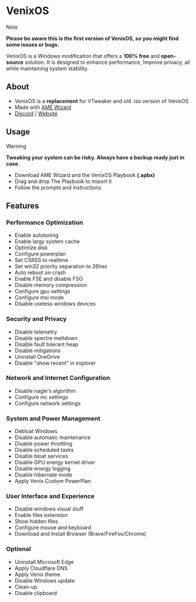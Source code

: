 # VenixOS
> [!NOTE]  
> **Please be aware this is the first version of VenixOS, so you might find some issues or bugs.**

VenixOS is a Windows modification that offers a **100% free** and **open-source** solution. It is designed to enhance performance, Improve privacy, all while maintaining system stability.</p>

## About
- VenixOS is a **replacement** for VTweaker and old .iso version of VenixOS
- Made with [AME Wizard](https://ameliorated.io/)
- [Discord](https://discord.gg/tweaks) | [Website](https://www.venix.pro/)

## Usage
> [!WARNING]  
> **Tweaking your system can be risky. Always have a backup ready just in case.**
- Download AME Wizard and the VenixOS Playbook <b>(.apbx)</b>
- Drag and drop The Playbook to import it
- Follow the prompts and instructions

## Features
### Performance Optimization

  - Enable autotuning
  - Enable largy system cache
  - Optimize disk
  - Configure powerplan
  - Set CSRSS to realtime
  - Set win32 priority separation to 26hex
  - Auto reboot on crash
  - Enable FSE and disable FSO
  - Disable memory compression
  - Configure gpu settings
  - Configure msi mode
  - Disable useless windows devices
  
### Security and Privacy

  - Disable telemetry
  - Disable spectre meltdown
  - Disable fault tolerant heap
  - Disable mitigations
  - Uninstall OneDrive
  - Disable "show recent" in explorer

### Network and Internet Configuration

  - Disable nagle's algorithm
  - Configure nic settings
  - Configure network settings

### System and Power Management

  - Debloat Windows
  - Disable automatic maintenance
  - Disable power throttling
  - Disable scheduled tasks
  - Disable bloat services
  - Disable GPU energy kernel driver
  - Disable energy logging
  - Disable hibernate mode
  - Apply Venix Custom PowerPlan

### User Interface and Experience

  - Disable windows visual stuff
  - Enable files extension
  - Show hidden files
  - Configure mouse and keyboard
  - Download and Install Browser (Brave/FireFox/Chrome)

### Optional
  - Uninstall Microsoft Edge
  - Apply Cloudflare DNS
  - Apply Venix theme
  - Disable Windows update
  - Clean-up
  - Disable clipboard
